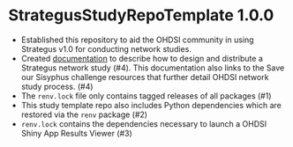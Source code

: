 StrategusStudyRepoTemplate 1.0.0
===============

- Established this repository to aid the OHDSI community in using Strategus v1.0 for conducting network studies.
- Created [documentation](UsintThisTemplate.md) to describe how to design and distribute a Strategus network study (#4). This documentation also links to the Save our Sisyphus challenge resources that further detail OHDSI network study process. (#4)
- The `renv.lock` file only contains tagged releases of all packages (#1)
- This study template repo also includes Python dependencies which are restored via the `renv` package (#2)
- `renv.lock` contains the dependencies necessary to launch a OHDSI Shiny App Results Viewer (#3)